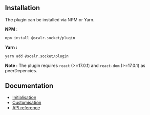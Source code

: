 ## Installation

The plugin can be installed via NPM or Yarn.

**NPM :**

```bash
npm install @scalr.socket/plugin
```

**Yarn :**

```bash
yarn add @scalr.socket/plugin
```

**Note :** The plugin requires `react` (>=17.0.1) and `react-dom` (>=17.0.1) as peerDepencies.

## Documentation

- [Initialisation](https://www.notion.so/Socket-Widget-Docs-b905871870e343c6833169ebbd356790)
- [Customisation](https://www.notion.so/Socket-Widget-Docs-b905871870e343c6833169ebbd356790)
- [API reference](https://www.notion.so/Socket-Widget-Docs-b905871870e343c6833169ebbd356790)
